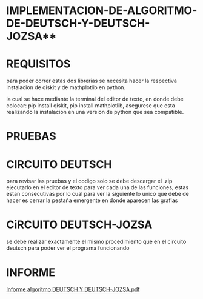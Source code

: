 # IMPLEMENTACION-DE-ALGORITMO-DE-DEUTSCH-Y-DEUTSCH-JOZSA**


# REQUISITOS

para poder correr estas dos librerias se necesita hacer la respectiva instalacion de qiskit y de mathplotlib en python.

la cual se hace mediante la terminal del editor de texto, en donde debe colocar: pip install qiskit, pip install mathplotlib, asegurese que esta realizando la instalacion en una version de python que sea compatible.


# PRUEBAS

# CIRCUITO DEUTSCH

para revisar las pruebas y el codigo solo se debe descargar el .zip ejecutarlo en el editor de texto para ver cada una de las funciones, estas estan consecutivas por lo cual para ver la siguiente lo unico que debe de hacer es cerrar la pestaña emergente en donde aparecen las grafias

# CiRCUITO DEUTSCH-JOZSA

se debe realizar exactamente el mismo procedimiento que en el circuito deutsch para poder ver el  programa funcionando  

# INFORME

[Informe algoritmo DEUTSCH Y DEUTSCH-JOZSA.pdf](https://github.com/andresserrato2004/deutsch-jozsa/blob/eab672226d4487bd57b1358e6494780749f823e6/implementacion%20de%20algoritmo%20de%20deutsch%20y%20deutsch-jozsa.pdf)
